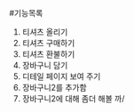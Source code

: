 #기능목록
1. 티셔츠 올리기
2. 티셔츠 구매하기
3. 티셔츠 환불하기
4. 장바구니 담기
5. 디테일 페이지 보여 주기
6. 장바구니2를 추가함 
7. 장바구니2에 대해 좀더 해볼 까/